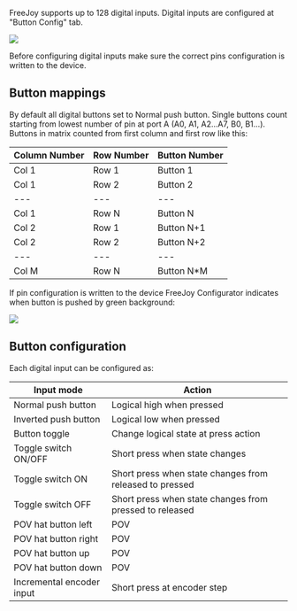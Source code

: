 FreeJoy supports up to 128 digital inputs. Digital inputs are configured at "Button Config" tab.

<img src="https://a.radikal.ru/a42/1911/6c/76b195613953.png">

Before configuring digital inputs make sure the correct pins configuration is written to the device.

## Button mappings

By default all digital buttons set to Normal push button. 
Single buttons count starting from lowest number of pin at port A (A0, A1, A2...A7, B0, B1...). 
Buttons in matrix counted from first column and first row like this:

| Column Number | Row Number | Button Number |
| --- | --- | --- |
| Col 1 | Row 1 | Button 1 |
| Col 1 | Row 2 | Button 2 |
| --- | --- | --- |
| Col 1 | Row N | Button N |
| Col 2 | Row 1 | Button N+1 |
| Col 2 | Row 2 | Button N+2 |
| --- | --- | --- |
| Col M | Row N | Button N*M |

If pin configuration is written to the device FreeJoy Configurator indicates when button is pushed by green background:

<img src="https://c.radikal.ru/c12/1911/0c/902081569054.png">

## Button configuration

Each digital input can be configured as:

| Input mode | Action |
|------------|--------|
| Normal push button | Logical high when pressed |
| Inverted push button | Logical low when pressed |
| Button toggle | Change logical state at press action |
| Toggle switch ON/OFF | Short press when state changes |
| Toggle switch ON | Short press when state changes from released to pressed |
| Toggle switch OFF | Short press when state changes from pressed to released |
| POV hat button left | POV |
| POV hat button right | POV |
| POV hat button up | POV |
| POV hat button down | POV |
| Incremental encoder input | Short press at encoder step |


